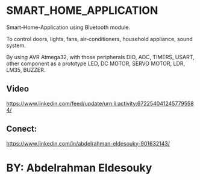 # SMART_HOME_APPLICATION
Smart-Home-Application using Bluetooth module.

To control doors, lights, fans, air-conditioners, household appliance, sound system.

By using AVR Atmega32, with those peripherals DIO, ADC, TIMERS, USART, other component as a prototype LED, DC MOTOR, SERVO MOTOR, LDR, LM35, BUZZER.

## Video 
https://www.linkedin.com/feed/update/urn:li:activity:6722540412457795584/

## Conect: 
https://www.linkedin.com/in/abdelrahman-eldesouky-901632143/

# BY: Abdelrahman Eldesouky
